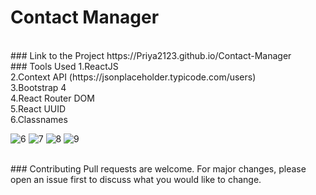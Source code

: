 # Contact Manager
<br/>
### Link to the Project
https://Priya2123.github.io/Contact-Manager
<br/>
### Tools Used
1.ReactJS <br/>
2.Context API (https://jsonplaceholder.typicode.com/users) <br/>
3.Bootstrap 4  <br/>
4.React Router DOM <br/>
5.React UUID <br/>
6.Classnames


![6](https://user-images.githubusercontent.com/55858346/81823236-be8ca780-9551-11ea-876b-8c119d20a759.PNG)
![7](https://user-images.githubusercontent.com/55858346/81823271-c8aea600-9551-11ea-9400-24cc8f3c9b17.PNG)
![8](https://user-images.githubusercontent.com/55858346/81823286-ce0bf080-9551-11ea-8a51-428e736e2a9d.PNG)
![9](https://user-images.githubusercontent.com/55858346/81823306-d2d0a480-9551-11ea-9a81-6688a1085802.PNG)

<br/>
### Contributing
Pull requests are welcome. For major changes, please open an issue first to discuss what you would like to change.
